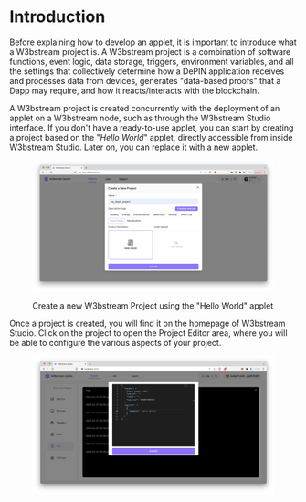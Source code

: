 # Introduction

Before explaining how to develop an applet, it is important to introduce what a W3bstream project is. A W3bstream project is a combination of software functions, event logic, data storage, triggers, environment variables, and all the settings that collectively determine how a DePIN application receives and processes data from devices, generates "data-based proofs" that a Dapp may require, and how it reacts/interacts with the blockchain.

A W3bstream project is created concurrently with the deployment of an applet on a W3bstream node, such as through the W3bstream Studio interface. If you don't have a ready-to-use applet, you can start by creating a project based on the "_Hello World_" applet, directly accessible from inside W3bstream Studio. Later on, you can replace it with a new applet.

<figure><img src="../.gitbook/assets/image (3).png" alt=""><figcaption><p>Create a new W3bstream Project using the "Hello World" applet</p></figcaption></figure>

Once a project is created, you will find it on the homepage of W3bstream Studio. Click on the project to open the Project Editor area, where you will be able to configure the various aspects of your project.

<figure><img src="../.gitbook/assets/image (1).png" alt=""><figcaption></figcaption></figure>
